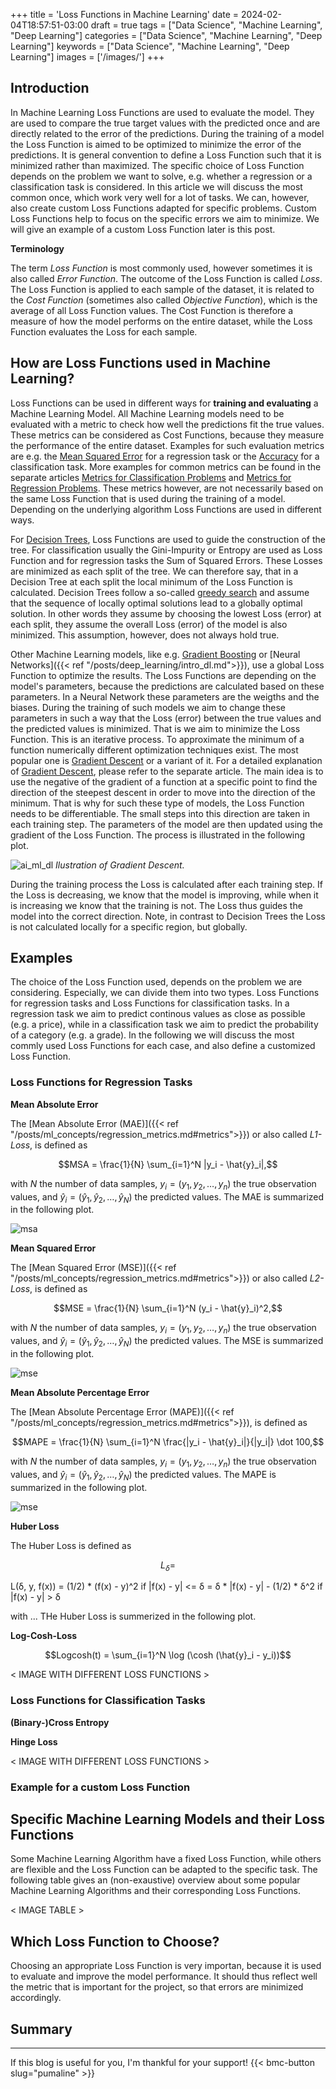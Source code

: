 +++
title = 'Loss Functions in Machine Learning'
date = 2024-02-04T18:57:51-03:00
draft = true
tags = ["Data Science", "Machine Learning", "Deep Learning"]
categories = ["Data Science", "Machine Learning", "Deep Learning"]
keywords = ["Data Science", "Machine Learning", "Deep Learning"]
images = ['/images/']
+++

## Introduction

In Machine Learning Loss Functions are used to evaluate the model. They are used to compare the true target values with the predicted once and are directly related to the error of the predictions. During the training of a model the Loss Function is aimed to be optimized to minimize the error of the predictions. It is general convention to define a Loss Function such that it is minimized rather than maximized. The specific choice of Loss Function depends on the problem we want to solve, e.g. whether a regression or a classification task is considered. In this article we will discuss the most common once, which work very well for a lot of tasks. We can, however, also create custom Loss Functions adapted for specific problems. Custom Loss Functions help to focus on the specific errors we aim to minimize. We will give an example of a custom Loss Function later is this post. 

**Terminology**

The term *Loss Function* is most commonly used, however sometimes it is also called *Error Function*.  The outcome of the Loss Function is called *Loss*. The Loss Function is applied to each sample of the dataset, it is related to the *Cost Function* (sometimes also called *Objective Function*), which is the average of all Loss Function values. The Cost Function is therefore a measure of how the model performs on the entire dataset, while the Loss Function evaluates the Loss for each sample. 

## How are Loss Functions used in Machine Learning?

Loss Functions can be used in different ways for **training and evaluating** a Machine Learning Model. All Machine Learning models need to be evaluated with a metric to check how well the predictions fit the true values. These metrics can be considered as Cost Functions, because they measure the performance of the entire dataset. Examples for such evaluation metrics are e.g. the [Mean Squared Error]() for a regression task or the [Accuracy]() for a classification task. More examples for common metrics can be found in the separate articles [Metrics for Classification Problems]() and [Metrics for Regression Problems](). These metrics however, are not necessarily based on the same Loss Function that is used during the training of a model. Depending on the underlying algorithm Loss Functions are used in different ways. 

For [Decision Trees](), Loss Functions are used to guide the construction of the tree. For classification usually the Gini-Impurity or Entropy are used as Loss Function and for regression tasks the Sum of Squared Errors. These Losses are minimized as each split of the tree. We can therefore say, that in a Decision Tree at each split the local minimum of the Loss Function is calculated. Decision Trees follow a so-called [greedy search]() and assume that the sequence of locally optimal solutions lead to a globally optimal solution. In other words they assume by choosing the lowest Loss (error) at each split, they assume the overall Loss (error) of the model is also minimized. This assumption, however, does not always hold true.

Other Machine Learning models, like e.g. [Gradient Boosting]() or [Neural Networks]({{< ref "/posts/deep_learning/intro_dl.md">}}), use a global Loss Function to optimize the results. The Loss Functions are depending on the model's parameters, because the predictions are calculated based on these parameters. In a Neural Network these parameters are the weigths and the biases. During the training of such models we aim to change these parameters in such a way that the Loss (error) between the true values and the predicted values is minimized. That is we aim to minimize the Loss Function. This is an iterative process. To approximate the minimum of a function numerically different optimization techniques exist. The most popular one is [Gradient Descent]() or a variant of it. For a detailed explanation of [Gradient Descent](), please refer to the separate article. The main idea is to use the negative of the gradient of a function at a specific point to find the direction of the steepest descent in order to move into the direction of the minimum. That is why for such these type of models, the Loss Function needs to be differentiable. The small steps into this direction are taken in each training step. The parameters of the model are then updated using the gradient of the Loss Function. The process is illustrated in the following plot. 

![ai_ml_dl](/images/20231102_ai_ml_dl/gradient_descent.gif)
*Ilustration of Gradient Descent.*

During the training process the Loss is calculated after each training step. If the Loss is decreasing, we know that the model is improving, while when it is increasing we know that the training is not. The Loss thus guides the model into the correct direction. Note, in contrast to Decision Trees the Loss is not calculated locally for a specific region, but globally. 

## Examples

The choice of the Loss Function used, depends on the problem we are considering. Especially, we can divide them into two types. Loss Functions for regression tasks and Loss Functions for classification tasks. In a regression task we aim to predict continous values as close as possible (e.g. a price), while in a classification task we aim to predict the probability of a category (e.g. a grade). In the following we will discuss the most commly used Loss Functions for each case, and also define a customized Loss Function. 

### Loss Functions for Regression Tasks

**Mean Absolute Error**

The [Mean Absolute Error (MAE)]({{< ref "/posts/ml_concepts/regression_metrics.md#metrics">}}) or also called *L1-Loss*, is defined as

$$MSA = \frac{1}{N} \sum_{i=1}^N |y_i - \hat{y}_i|,$$

with $N$ the number of data samples, $y_i = (y_1, y_2, \dots, y_n)$ the true observation values, and $\hat{y}_i = (\hat{y}_1, \hat{y}_2, \dots, \hat{y}_N)$ the predicted values. The MAE is summarized in the following plot.

![msa](/images/20231001_regression_metrics/mae.jpg)

**Mean Squared Error**

The [Mean Squared Error (MSE)]({{< ref "/posts/ml_concepts/regression_metrics.md#metrics">}}) or also called *L2-Loss*, is defined as

$$MSE = \frac{1}{N} \sum_{i=1}^N (y_i - \hat{y}_i)^2,$$

with $N$ the number of data samples, $y_i = (y_1, y_2, \dots, y_n)$ the true observation values, and $\hat{y}_i = (\hat{y}_1, \hat{y}_2, \dots, \hat{y}_N)$ the predicted values. The MSE is summarized in the following plot.

![mse](/images/20231001_regression_metrics/mse.jpg)

**Mean Absolute Percentage Error**

The [Mean Absolute Percentage Error (MAPE)]({{< ref "/posts/ml_concepts/regression_metrics.md#metrics">}}), is defined as

$$MAPE = \frac{1}{N} \sum_{i=1}^N \frac{|y_i - \hat{y}_i|}{|y_i|} \dot 100,$$

with $N$ the number of data samples, $y_i = (y_1, y_2, \dots, y_n)$ the true observation values, and $\hat{y}_i = (\hat{y}_1, \hat{y}_2, \dots, \hat{y}_N)$ the predicted values. The MAPE is summarized in the following plot.

![mse](/images/20231001_regression_metrics/mape.jpg)


**Huber Loss**

The Huber Loss is defined as

$$ L_{\delta} =  $$

L(δ, y, f(x)) = (1/2) * (f(x) - y)^2   if |f(x) - y| <= δ
               = δ * |f(x) - y| - (1/2) * δ^2   if |f(x) - y| > δ

with ... THe Huber Loss is summerized in the following plot.

**Log-Cosh-Loss**

$$Logcosh(t) = \sum_{i=1}^N \log (\cosh (\hat{y}_i - y_i))$$

< IMAGE WITH DIFFERENT LOSS FUNCTIONS >

### Loss Functions for Classification Tasks

**(Binary-)Cross Entropy**

**Hinge Loss**

< IMAGE WITH DIFFERENT LOSS FUNCTIONS >

### Example for a custom Loss Function

## Specific Machine Learning Models and their Loss Functions

Some Machine Learning Algorithm have a fixed Loss Function, while others are flexible and the Loss Function can be adapted to the specific task. The following table gives an (non-exaustive) overview about some popular Machine Learning Algorithms and their corresponding Loss Functions.

< IMAGE TABLE >

## Which Loss Function to Choose?

Choosing an appropriate Loss Function is very importan, because it is used to evaluate and improve the model performance. It should thus reflect well the metric that is important for the project, so that errors are minimized accordingly. 

## Summary

---
If this blog is useful for you, I'm thankful for your support!
{{< bmc-button slug="pumaline" >}}

